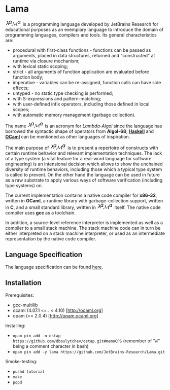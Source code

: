 # Lama  

![lama](lama.png) is a programming language developed by JetBrains Research for educational purposes as an exemplary language to introduce
the domain of programming languages, compilers and tools. Its general characteristics are:

* procedural with first-class functions - functions can be passed as arguments, placed in data structures,
  returned and "constructed" at runtime via closure mechanism;
* with lexical static scoping;
* strict - all arguments of function application are evaluated before function body;
* imperative - variables can be re-assigned, function calls can have side effects;
* untyped - no static type checking is performed;
* with S-expressions and pattern-matching;
* with user-defined infix operators, including those defined in local scopes;
* with automatic memory management (garbage collection).

The name ![lama](lama.png) is an acronym for *Lambda-Algol* since the language has borrowed the syntactic shape of
operators from **Algol-68**; [**Haskell**](www.haskell.org) and [**OCaml**](www.ocaml.org) can be
mentioned as other languages of inspiration.

The main purpose of ![lama](lama.png) is to present a repertoire of constructs with certain runtime behavior and
relevant implementation techniques. The lack of a type system (a vital feature for a real-word language
for software engineering) is an intensional decision which allows to show the unchained diversity
of runtime behaviors, including those which a typical type system is called to prevent. On the other hand
the language can be used in future as a raw substrate to apply various ways of software verification (including
type systems) on.

The current implementation contains a native code compiler for **x86-32**, written
in **OCaml**, a runtime library with garbage-collection support, written in **C**, and a small
standard library, written in ![lama](lama.png) itself. The native code compiler uses **gcc** as a toolchain.

In addition, a source-level reference interpreter is implemented as well as a compiler to a small
stack machine. The stack machine code can in turn be either interpreted on a stack machine interpreter, or
used as an intermediate representation by the native code compiler.

## Language Specification

The language specification can be found [here](lama-spec.pdf).

## Installation

Prerequisites:

* gcc-multilib
* ocaml (4.07.1 <= . < 4.10) [http://ocaml.org]
* opam (>= 2.0.4) [http://opam.ocaml.org]

Installing:

* `opam pin add -n ostap https://github.com/dboulytchev/ostap.git#memoCPS` (remember of "#" being a comment character in bash)
* `opam pin add -y lama https://github.com/JetBrains-Research/Lama.git`

Smoke-testing:

* `pushd tutorial`
* `make`
* `popd`


